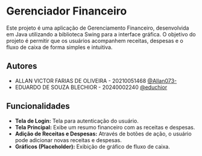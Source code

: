 
# Gerenciador Financeiro

Este projeto é uma aplicação de Gerenciamento Financeiro, desenvolvida em Java utilizando a biblioteca Swing para a interface gráfica. O objetivo do projeto é permitir que os usuários acompanhem receitas, despesas e o fluxo de caixa de forma simples e intuitiva.


## Autores

- ALLAN VICTOR FARIAS DE OLIVEIRA - 20210051468 [@Allan073-](https://github.com/Allan073)
- EDUARDO DE SOUZA BLECHIOR - 20240002240 [@educhior](https://www.github.com/Educhior)


## Funcionalidades

- **Tela de Login:** Tela para autenticação do usuário.
- **Tela Principal:** Exibe um resumo financeiro com as receitas e despesas.
- **Adição de Receitas e Despesas:** Através de botões de ação, o usuário pode adicionar novas receitas e despesas.
- **Gráficos (Placeholder):** Exibição de gráfico de fluxo de caixa.

